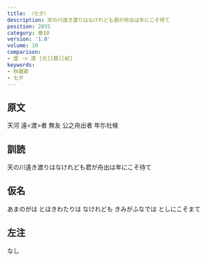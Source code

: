 ```yaml
---
title: （七夕）
description: 天の川遠き渡りはなけれども君が舟出は年にこそ待て
position: 2055
category: 巻10
version: '1.0'
volume: 10
comparison:
- 度 -> 渡 [元][類][紀]
keywords:
- 秋雑歌
- 七夕
---
```


## 原文

天河 遠<渡>者 無友 公之舟出者 年尓社候

## 訓読

天の川遠き渡りはなけれども君が舟出は年にこそ待て

## 仮名

あまのがは とほきわたりは なけれども きみがふなでは としにこそまて

## 左注

なし
